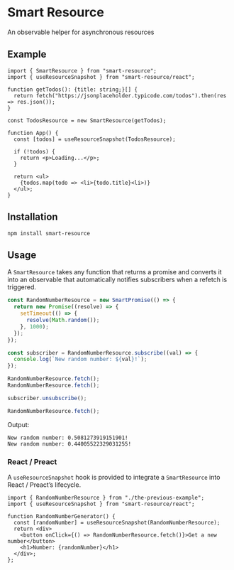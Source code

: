 # Smart Resource

An observable helper for asynchronous resources

## Example

```tsx
import { SmartResource } from "smart-resource";
import { useResourceSnapshot } from "smart-resource/react";

function getTodos(): {title: string;}[] {
  return fetch("https://jsonplaceholder.typicode.com/todos").then(res => res.json());
}

const TodosResource = new SmartResource(getTodos);

function App() {
  const [todos] = useResourceSnapshot(TodosResource);
  
  if (!todos) {
    return <p>Loading...</p>;
  }
  
  return <ul>
    {todos.map(todo => <li>{todo.title}<li>)}
  </ul>;
}
```

## Installation
`npm install smart-resource`

## Usage

A `SmartResource` takes any function that returns a promise and converts it into an observable that automatically notifies subscribers when a refetch is triggered.

```ts
const RandomNumberResource = new SmartPromise(() => {
  return new Promise((resolve) => {
    setTimeout(() => {
      resolve(Math.random());
    }, 1000);
  });
});

const subscriber = RandomNumberResource.subscribe((val) => {
  console.log(`New random number: ${val}!`);
});

RandomNumberResource.fetch();
RandomNumberResource.fetch();

subscriber.unsubscribe();

RandomNumberResource.fetch();
```

Output:

```
New random number: 0.5081273919151901!
New random number: 0.44005522329031255!
```

### React / Preact

A `useResourceSnapshot` hook is provided to integrate a `SmartResource` into React / Preact’s lifecycle.

```tsx
import { RandomNumberResource } from "./the-previous-example";
import { useResourceSnapshot } from "smart-resource/react";

function RandomNumberGenerator() {
  const [randomNumber] = useResourceSnapshot(RandomNumberResource);
  return <div>
    <button onClick={() => RandomNumberResource.fetch()}>Get a new number</button>
    <h1>Number: {randomNumber}</h1>
  </div>;
};
```

